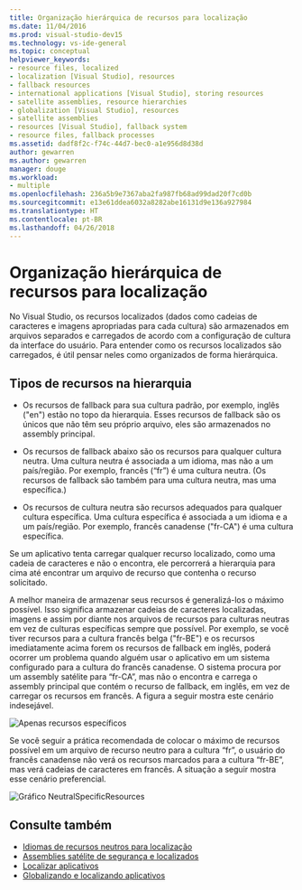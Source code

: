 ```yaml
---
title: Organização hierárquica de recursos para localização
ms.date: 11/04/2016
ms.prod: visual-studio-dev15
ms.technology: vs-ide-general
ms.topic: conceptual
helpviewer_keywords:
- resource files, localized
- localization [Visual Studio], resources
- fallback resources
- international applications [Visual Studio], storing resources
- satellite assemblies, resource hierarchies
- globalization [Visual Studio], resources
- satellite assemblies
- resources [Visual Studio], fallback system
- resource files, fallback processes
ms.assetid: dadf8f2c-f74c-44d7-bec0-a1e956d8d38d
author: gewarren
ms.author: gewarren
manager: douge
ms.workload:
- multiple
ms.openlocfilehash: 236a5b9e7367aba2fa987fb68ad99dad20f7cd0b
ms.sourcegitcommit: e13e61ddea6032a8282abe16131d9e136a927984
ms.translationtype: HT
ms.contentlocale: pt-BR
ms.lasthandoff: 04/26/2018
---
```

# <a name="hierarchical-organization-of-resources-for-localization"></a>Organização hierárquica de recursos para localização

No Visual Studio, os recursos localizados (dados como cadeias de caracteres e imagens apropriadas para cada cultura) são armazenados em arquivos separados e carregados de acordo com a configuração de cultura da interface do usuário. Para entender como os recursos localizados são carregados, é útil pensar neles como organizados de forma hierárquica.

## <a name="kinds-of-resources-in-the-hierarchy"></a>Tipos de recursos na hierarquia

-   Os recursos de fallback para sua cultura padrão, por exemplo, inglês ("en") estão no topo da hierarquia. Esses recursos de fallback são os únicos que não têm seu próprio arquivo, eles são armazenados no assembly principal.

-   Os recursos de fallback abaixo são os recursos para qualquer cultura neutra. Uma cultura neutra é associada a um idioma, mas não a um país/região. Por exemplo, francês (“fr”) é uma cultura neutra. (Os recursos de fallback são também para uma cultura neutra, mas uma específica.)

-   Os recursos de cultura neutra são recursos adequados para qualquer cultura específica. Uma cultura específica é associada a um idioma e a um país/região. Por exemplo, francês canadense ("fr-CA") é uma cultura específica.

 Se um aplicativo tenta carregar qualquer recurso localizado, como uma cadeia de caracteres e não o encontra, ele percorrerá a hierarquia para cima até encontrar um arquivo de recurso que contenha o recurso solicitado.

 A melhor maneira de armazenar seus recursos é generalizá-los o máximo possível. Isso significa armazenar cadeias de caracteres localizadas, imagens e assim por diante nos arquivos de recursos para culturas neutras em vez de culturas específicas sempre que possível. Por exemplo, se você tiver recursos para a cultura francês belga ("fr-BE") e os recursos imediatamente acima forem os recursos de fallback em inglês, poderá ocorrer um problema quando alguém usar o aplicativo em um sistema configurado para a cultura do francês canadense. O sistema procura por um assembly satélite para “fr-CA”, mas não o encontra e carrega o assembly principal que contém o recurso de fallback, em inglês, em vez de carregar os recursos em francês. A figura a seguir mostra este cenário indesejável.

 ![Apenas recursos específicos](../ide/media/vbspecificresourcesonly.gif "vbSpecificResourcesOnly")

 Se você seguir a prática recomendada de colocar o máximo de recursos possível em um arquivo de recurso neutro para a cultura “fr”, o usuário do francês canadense não verá os recursos marcados para a cultura “fr-BE”, mas verá cadeias de caracteres em francês. A situação a seguir mostra esse cenário preferencial.

 ![Gráfico NeutralSpecificResources](../ide/media/vbneutralspecificresources.gif "vbNeutralSpecificResources")

## <a name="see-also"></a>Consulte também

- [Idiomas de recursos neutros para localização](../ide/neutral-resources-languages-for-localization.md)
- [Assemblies satélite de segurança e localizados](../ide/security-and-localized-satellite-assemblies.md)
- [Localizar aplicativos](../ide/localizing-applications.md)
- [Globalizando e localizando aplicativos](../ide/globalizing-and-localizing-applications.md)